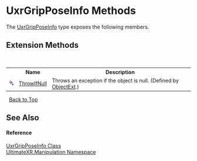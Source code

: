 # UxrGripPoseInfo Methods
 

The <a href="T_UltimateXR_Manipulation_UxrGripPoseInfo">UxrGripPoseInfo</a> type exposes the following members.


## Extension Methods
&nbsp;<table><tr><th></th><th>Name</th><th>Description</th></tr><tr><td>![Public Extension Method](media/pubextension.gif "Public Extension Method")</td><td><a href="M_UltimateXR_Extensions_System_ObjectExt_ThrowIfNull">ThrowIfNull</a></td><td>
Throws an exception if the object is null.
 (Defined by <a href="T_UltimateXR_Extensions_System_ObjectExt">ObjectExt</a>.)</td></tr></table>&nbsp;
<a href="#uxrgripposeinfo-methods">Back to Top</a>

## See Also


#### Reference
<a href="T_UltimateXR_Manipulation_UxrGripPoseInfo">UxrGripPoseInfo Class</a><br /><a href="N_UltimateXR_Manipulation">UltimateXR.Manipulation Namespace</a><br />